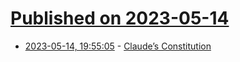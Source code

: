 # [Published on 2023-05-14](index.md)

* [2023-05-14, 19:55:05](https://lobste.rs/s/edogif/claude_s_constitution) - [Claude’s Constitution](https://www.anthropic.com/index/claudes-constitution)
